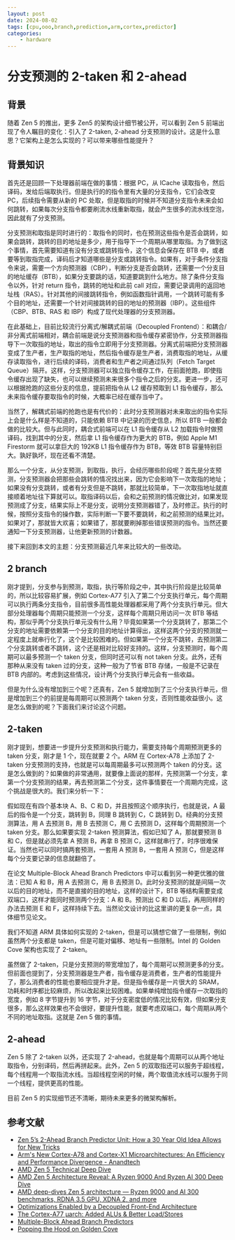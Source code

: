 ```yaml
---
layout: post
date: 2024-08-02
tags: [cpu,ooo,branch,prediction,arm,cortex,predictor]
categories:
    - hardware
---
```


# 分支预测的 2-taken 和 2-ahead

## 背景

随着 Zen 5 的推出，更多 Zen5 的架构设计细节被公开，可以看到 Zen 5 前端出现了令人瞩目的变化：引入了 2-taken, 2-ahead 分支预测的设计。这是什么意思？它架构上是怎么实现的？可以带来哪些性能提升？

<!-- more -->

## 背景知识

首先还是回顾一下处理器前端在做的事情：根据 PC，从 ICache 读取指令，然后译码，发给后端取执行。但是执行的的指令里有大量的分支指令，它们会改变 PC，后续指令需要从新的 PC 处取，但是取指的时候并不知道分支指令未来会如何跳转，如果每次分支指令都要刷流水线重新取指，就会产生很多的流水线空泡，因此就有了分支预测。

分支预测和取指是同时进行的：取指令的同时，也在预测这些指令是否会跳转，如果会跳转，跳转的目的地址是多少，用于指导下一个周期从哪里取指。为了做到这个事情，首先需要知道有没有分支或跳转指令，这个信息会保存在 BTB 中，或者要等到取指完成，译码后才知道哪些是分支或跳转指令。如果有，对于条件分支指令来说，需要一个方向预测器（CBP），判断分支是否会跳转，还需要一个分支目的地址缓存（BTB），如果分支要跳的话，知道要跳到什么地方。除了条件分支指令以外，针对 return 指令，跳转的地址和此前 call 对应，需要记录调用的返回地址栈（RAS）。针对其他的间接跳转指令，例如函数指针调用，一个跳转可能有多个目的地址，还需要一个针对间接跳转的目的地址的预测器（IBP）。这些组件（CBP、BTB、RAS 和 IBP）构成了现代处理器的分支预测器。

在此基础上，目前比较流行分离式/解耦式前端（Decoupled Frontend）：和耦合/非分离式前端相对，耦合前端是说分支预测器和指令缓存紧密协作，分支预测器指导下一次取指的地址，取出的指令立即用于分支预测器。分离式前端把分支预测器变成了生产者，生产取指的地址，然后指令缓存是生产者，消费取指的地址，从缓存读取指令，进行后续的译码，消费者和生产者之间通过队列（Fetch Target Queue）隔开。这样，分支预测器可以独立指令缓存工作，在前面抢跑，即使指令缓存出现了缺失，也可以继续预测未来很多个指令之后的分支。更进一步，还可以根据抢跑的这些分支的信息，提前把指令从 L2 缓存预取到 L1 指令缓存，那么未来指令缓存要取指令的时候，大概率已经在缓存当中了。

当然了，解耦式前端的抢跑也是有代价的：此时分支预测器对未来取出的指令实际上会是什么样是不知道的，只能依赖 BTB 中记录的历史信息，所以 BTB 一般都会做的比较大。但与此同时，耦合式前端可以在 L1 指令缓存从 L2 加载指令时做预译码，找到其中的分支，然后拿 L1 指令缓存作为更大的 BTB，例如 Apple M1 Firestorm 就可以拿巨大的 192KB L1 指令缓存作为 BTB，等效 BTB 容量特别巨大。孰好孰坏，现在还看不清楚。

那么一个分支，从分支预测，到取指，执行，会经历哪些阶段呢？首先是分支预测，分支预测器会把那些会跳转的情况找出来，因为它会影响下一次取指的地址；如果没有分支跳转，或者有分支但是不跳转，那就比较简单，下一次取指地址就直接顺着地址往下算就可以。取指译码以后，会和之前预测的情况做比对，如果发现预测成了分支，结果实际上不是分支，说明分支预测器错了，及时修正。执行的时候，按照分支指令的操作数，实际判断一下要不要跳转，和之前预测的结果比对。如果对了，那就皆大欢喜；如果错了，那就要刷掉那些错误预测的指令。当然还要通知一下分支预测器，让他更新预测的计数器。

接下来回到本文的主题：分支预测最近几年来比较大的一些改动。

## 2 branch

刚才提到，分支参与到预测，取指，执行等阶段之中，其中执行阶段是比较简单的，所以比较容易扩展，例如 Cortex-A77 引入了第二个分支执行单元，每个周期可以执行两条分支指令，目前很多高性能处理器都采用了两个分支执行单元。但大部分处理器每个周期只能预测一个分支，这样每个周期只用访问一次 BTB 等结构，那似乎两个分支执行单元没有什么用？毕竟如果第一个分支跳转了，那第二个分支的地址需要依赖第一个分支的目的地址计算得出，这样这两个分支的预测就一定程度上就串行化了，这个是比较困难的。但如果第一个分支不跳转，去预测第二个分支跳转或者不跳转，这个还是相对比较好支持的。这样，分支预测时，每个周期可以最多预测一个 taken 分支，但同时还可以有 not taken 分支。此外，还有那种从来没有 taken 过的分支，这种一般为了节省 BTB 存储，一般是不记录在 BTB 内部的。考虑到这些情况，设计两个分支执行单元会有一些收益。

但是为什么没有增加到三个呢？还真有，Zen 5 就增加到了三个分支执行单元，但是增加到三个的前提是每周期可以预测两个 taken 分支，否则性能收益很小。这是怎么做到的呢？下面我们来讨论这个问题。

## 2-taken

刚才提到，想要进一步提升分支预测和执行能力，需要支持每个周期预测更多的 taken 分支，刚才是 1 个，现在就要 2 个。ARM 在 Cortex-A78 上添加了 2-taken 分支预测的支持，也就是可以每周期最多可以预测两个 taken 的分支。这是怎么做到的？如果做的非常通用，就要像上面说的那样，先预测第一个分支，拿第一个分支预测的结果，再去预测第二个分支，这件事情要在一个周期内完成，这个挑战是很大的。我们来分析一下：

假如现在有四个基本块 A、B、C 和 D，并且按照这个顺序执行，也就是说，A 最后的指令是一个分支，跳转到 B，同理 B 跳转到 C，C 跳转到 D。经典的分支预测算法，用 A 去预测 B，用 B 去预测 C，用 C 去预测 D，这样每个周期预测一个 taken 分支。那么如果要实现 2-taken 预测算法，假如已知了 A，那就要预测 B 和 C，但是就必须先拿 A 预测 B，再拿 B 预测 C，这样就串行了，时序很难保证。当然也可以同时搞两套预测，一套用 A 预测 B，一套用 A 预测 C，但是这样每个分支要记录的信息就翻倍了。

在论文 Multiple-Block Ahead Branch Predictors 中可以看到另一种更优雅的做法：已知 A 和 B，用 A 去预测 C，用 B 去预测 D。此时分支预测的就是间隔一次以后的目的地址，而不是直接的目的地址，这样的设计下，BTB 等结构需要变成双端口，这样才能同时预测两个分支：A 和 B。预测出 C 和 D 以后，再用同样的办法去预测 E 和 F，这样持续下去。当然论文设计的比这里讲的更复杂一点，具体细节见论文。

我们不知道 ARM 具体如何实现的 2-taken，但是可以猜想它做了一些限制，例如虽然两个分支都是 taken，但是可能对偏移、地址有一些限制。Intel 的 Golden Cove 架构也实现了 2-taken。

虽然做了 2-taken，只是分支预测的带宽增加了，每个周期可以预测更多的分支。但前面也提到了，分支预测器是生产者，指令缓存是消费者，生产者的性能提升了，那么消费者的性能也要相应提升才是。但是指令缓存是一片很大的 SRAM，功耗和时序都比较麻烦，所以改起来比较困难。如果单纯增加指令缓存一次取指的宽度，例如 8 字节提升到 16 字节，对于分支密度低的情况比较有效，但如果分支很多，那么这样效果也不会很好，要提升性能，就要考虑双端口，每个周期从两个不同的地址取指。这就是 Zen 5 做的事情。

## 2-ahead

Zen 5 除了 2-taken 以外，还实现了 2-ahead，也就是每个周期可以从两个地址取指令，分别译码，然后再拼起来。此外，Zen 5 的双取指还可以服务于超线程，每个线程用一个取指流水线。当超线程空闲的时候，两个取值流水线可以服务于同一个线程，提供更高的性能。

目前 Zen 5 的实现细节还不清晰，期待未来更多的微架构解析。

## 参考文献

- [Zen 5’s 2-Ahead Branch Predictor Unit: How a 30 Year Old Idea Allows for New Tricks](https://chipsandcheese.com/2024/07/26/zen-5s-2-ahead-branch-predictor-unit-how-30-year-old-idea-allows-for-new-tricks/)
- [Arm's New Cortex-A78 and Cortex-X1 Microarchitectures: An Efficiency and Performance Divergence - Anandtech](https://www.anandtech.com/show/15813/arm-cortex-a78-cortex-x1-cpu-ip-diverging/2)
- [AMD Zen 5 Technical Deep Dive](https://www.techpowerup.com/review/amd-zen-5-technical-deep-dive/3.html)
- [AMD Zen 5 Architecture Reveal: A Ryzen 9000 And Ryzen AI 300 Deep Dive](https://hothardware.com/reviews/amd-ryzen-ai-zen-5-architecture-overview)
- [AMD deep-dives Zen 5 architecture — Ryzen 9000 and AI 300 benchmarks, RDNA 3.5 GPU, XDNA 2, and more](https://www.tomshardware.com/pc-components/cpus/amd-deep-dives-zen-5-ryzen-9000-and-strix-point-cpu-rdna-35-gpu-and-xdna-2-architectures/4)
- [Optimizations Enabled by a Decoupled Front-End Architecture](https://cseweb.ucsd.edu/~calder/papers/UCSD-CS00-645.pdf)
- [The Cortex-A77 µarch: Added ALUs & Better Load/Stores](https://www.anandtech.com/show/14384/arm-announces-cortexa77-cpu-ip/3)
- [Multiple-Block Ahead Branch Predictors](https://dl.acm.org/doi/pdf/10.1145/237090.237169)
- [Popping the Hood on Golden Cove](https://chipsandcheese.com/2021/12/02/popping-the-hood-on-golden-cove/)
